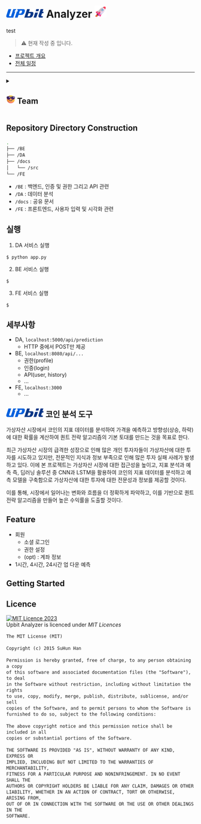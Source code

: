 # <img src="./docs/src/UPbit_Logo.png" width="100px"> Analyzer <img src="./docs/src/rocket_1f680.png" width="32">
test
> ⚠️ 현재 작성 중 입니다.

- [프로젝트 개요](./docs/%ED%94%84%EB%A1%9C%EC%A0%9D%ED%8A%B8%20%EA%B0%9C%EC%9A%94.md)
- [전체 일정](https://docs.google.com/spreadsheets/d/e/2PACX-1vQ6NO3S690jTnfTCiZB_MAGH-jBSA-ScnEENhPfQ8uZtSG5Jdo5vpDjM23-MLmRMgb7BkTrkATmnBN5/pubhtml)

---
<details>
<summary><h2><img src="./docs/src/smiling-face-with-sunglasses_1f60e.png" width="24"> Team</h2></summary>
<table width="80%">
<tr><th>강유현</th><th>오세훈</th><th>조영일</th></tr>
<tr align="center"><td>Team Leader/BE</td><td>DA/BE</td><td>FE/BE</td></tr>
<tr><td><img src="https://avatars.githubusercontent.com/u/122770678?v=4"></td><td><img src="https://avatars.githubusercontent.com/u/122770694?v=4"></td><td><img src="https://avatars.githubusercontent.com/u/122770896?v=4"></td></tr>
</table>
</details>

## Repository Directory Construction
```bash
.
├── /BE
├── /DA
├── /docs
│   └── /src
└── /FE
```
- `/BE` : 백엔드, 인증 및 권한 그리고 API 관련
- `/DA` : 데이터 분석
- `/docs` : 공유 문서
- `/FE` : 프론트엔드, 사용자 입력 및 시각화 관련

## 실행

1. DA 서비스 실행
```
$ python app.py
```
2. BE 서비스 실행
```
$
```
3. FE 서비스 실행
```
$
```

## 세부사항

- DA, `localhost:5000/api/prediction`
    - HTTP 중에서 POST만 제공
- BE, `localhost:8080/api/...`
    - 권한(profile)
    - 인증(login)
    - API(user, history)
    - ...
- FE, `localhost:3000`
    - ...

## <img src="./docs/src/UPbit_Logo.png" width="100px"> 코인 분석 도구
가상자산 시장에서 코인의 지표 데이터를 분석하여 가격을 예측하고 방향성(상승, 하락)에 대한 확률을 계산하여 퀀트 전략 알고리즘의 기본 토대를 만드는 것을 목표로 한다.

최근 가상자산 시장의 급격한 성장으로 인해 많은 개인 투자자들이 가상자산에 대한 투자를 시도하고 있지만, 전문적인 지식과 정보 부족으로 인해 많은 투자 실패 사례가 발생하고 있다. 이에 본 프로젝트는 가상자산 시장에 대한 접근성을 높이고, 지표 분석과 예측 즉, 딥러닝 솔루션 중 CNN과 LSTM을 활용하여 코인의 지표 데이터를 분석하고 예측 모델을 구축함으로 가상자산에 대한 투자에 대한 전문성과 정보를 제공할 것이다. 

이를 통해, 시장에서 일어나는 변화와 흐름을 더 정확하게 파악하고, 이를 기반으로 퀀트 전략 알고리즘을 만들어 높은 수익률을 도출할 것이다.

## Feature
- 회원
    - 소셜 로그인
    - 권한 설정
    - (opt) : 계좌 정보
- 1시간, 4시간, 24시간 업 다운 예측
## Getting Started



## Licence
<a rel="license" href="https://mit-license.org/"><img alt="MIT Licence 2023" style="border-width:0" src="https://img.shields.io/badge/license-MIT Licence -lightgrey" /></a><br/>
Upbit Analyzer is licenced under *MIT Licences*
```
The MIT License (MIT)

Copyright (c) 2015 SuHun Han

Permission is hereby granted, free of charge, to any person obtaining a copy
of this software and associated documentation files (the "Software"), to deal
in the Software without restriction, including without limitation the rights
to use, copy, modify, merge, publish, distribute, sublicense, and/or sell
copies of the Software, and to permit persons to whom the Software is
furnished to do so, subject to the following conditions:

The above copyright notice and this permission notice shall be included in all
copies or substantial portions of the Software.

THE SOFTWARE IS PROVIDED "AS IS", WITHOUT WARRANTY OF ANY KIND, EXPRESS OR
IMPLIED, INCLUDING BUT NOT LIMITED TO THE WARRANTIES OF MERCHANTABILITY,
FITNESS FOR A PARTICULAR PURPOSE AND NONINFRINGEMENT. IN NO EVENT SHALL THE
AUTHORS OR COPYRIGHT HOLDERS BE LIABLE FOR ANY CLAIM, DAMAGES OR OTHER
LIABILITY, WHETHER IN AN ACTION OF CONTRACT, TORT OR OTHERWISE, ARISING FROM,
OUT OF OR IN CONNECTION WITH THE SOFTWARE OR THE USE OR OTHER DEALINGS IN THE
SOFTWARE.
```
